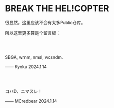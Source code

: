 # BREAK THE HEL!COPTER

很显然，这里应该不会有太多Public仓库。

所以这里更多算是个留言板：

<br>

<br>

SBGA, wrnm, nmsl, wcsndm.  

—— Kyoku 2024.1.14

<br>

<br>

コハD、ニマスレ！

—— MCredbear 2024.1.14

